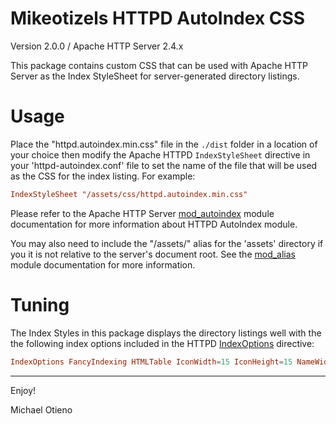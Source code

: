 Mikeotizels HTTPD AutoIndex CSS
===============================

Version 2.0.0 / Apache HTTP Server 2.4.x

This package contains custom CSS that can be used with Apache HTTP Server as 
the Index StyleSheet for server-generated directory listings.

# Usage

Place the "httpd.autoindex.min.css" file in the `./dist` folder in a location
of your choice then modify the Apache HTTPD `IndexStyleSheet` directive in your 
'httpd-autoindex.conf' file to set the name of the file that will be used as 
the CSS for the index listing. For example:

```httpd-autoindex.conf
IndexStyleSheet "/assets/css/httpd.autoindex.min.css"
```

Please refer to the Apache HTTP Server [mod_autoindex][1] module documentation 
for more information about HTTPD AutoIndex module. 

You may also need to include the "/assets/" alias for the 'assets' directory if 
you it is not relative to the server's document root. See the [mod_alias][3]
module documentation for more information.

# Tuning

The Index Styles in this package displays the directory listings well with the 
the following index options included in the HTTPD [IndexOptions][2] directive: 

```httpd-autoindex.conf
IndexOptions FancyIndexing HTMLTable IconWidth=15 IconHeight=15 NameWidth=*
```

  [1]: https://httpd.apache.org/docs/2.4/mod/mod_autoindex.html
  [2]: https://httpd.apache.org/docs/2.4/mod/mod_autoindex.html#indexstylesheet
  [3]: https://httpd.apache.org/docs/2.4/mod/mod_alias.html

-------------------------------------------------------------------------------

Enjoy!

Michael Otieno